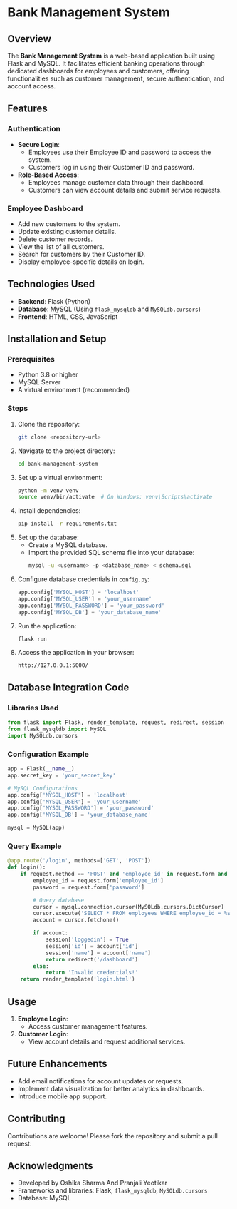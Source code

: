 
# Bank Management System

## Overview
The **Bank Management System** is a web-based application built using Flask and MySQL. It facilitates efficient banking operations through dedicated dashboards for employees and customers, offering functionalities such as customer management, secure authentication, and account access.

## Features

### Authentication
- **Secure Login**:
  - Employees use their Employee ID and password to access the system.
  - Customers log in using their Customer ID and password.
- **Role-Based Access**:
  - Employees manage customer data through their dashboard.
  - Customers can view account details and submit service requests.

### Employee Dashboard
- Add new customers to the system.
- Update existing customer details.
- Delete customer records.
- View the list of all customers.
- Search for customers by their Customer ID.
- Display employee-specific details on login.



## Technologies Used
- **Backend**: Flask (Python)
- **Database**: MySQL (Using `flask_mysqldb` and `MySQLdb.cursors`)
- **Frontend**: HTML, CSS, JavaScript

## Installation and Setup

### Prerequisites
- Python 3.8 or higher
- MySQL Server
- A virtual environment (recommended)

### Steps
1. Clone the repository:
   ```bash
   git clone <repository-url>
   ```
2. Navigate to the project directory:
   ```bash
   cd bank-management-system
   ```
3. Set up a virtual environment:
   ```bash
   python -m venv venv
   source venv/bin/activate  # On Windows: venv\Scripts\activate
   ```
4. Install dependencies:
   ```bash
   pip install -r requirements.txt
   ```
5. Set up the database:
   - Create a MySQL database.
   - Import the provided SQL schema file into your database:
     ```bash
     mysql -u <username> -p <database_name> < schema.sql
     ```
6. Configure database credentials in `config.py`:
   ```python
   app.config['MYSQL_HOST'] = 'localhost'
   app.config['MYSQL_USER'] = 'your_username'
   app.config['MYSQL_PASSWORD'] = 'your_password'
   app.config['MYSQL_DB'] = 'your_database_name'
   ```
7. Run the application:
   ```bash
   flask run
   ```
8. Access the application in your browser:
   ```
   http://127.0.0.1:5000/
   ```

## Database Integration Code

### Libraries Used
```python
from flask import Flask, render_template, request, redirect, session
from flask_mysqldb import MySQL
import MySQLdb.cursors
```

### Configuration Example
```python
app = Flask(__name__)
app.secret_key = 'your_secret_key'

# MySQL Configurations
app.config['MYSQL_HOST'] = 'localhost'
app.config['MYSQL_USER'] = 'your_username'
app.config['MYSQL_PASSWORD'] = 'your_password'
app.config['MYSQL_DB'] = 'your_database_name'

mysql = MySQL(app)
```

### Query Example
```python
@app.route('/login', methods=['GET', 'POST'])
def login():
    if request.method == 'POST' and 'employee_id' in request.form and 'password' in request.form:
        employee_id = request.form['employee_id']
        password = request.form['password']

        # Query database
        cursor = mysql.connection.cursor(MySQLdb.cursors.DictCursor)
        cursor.execute('SELECT * FROM employees WHERE employee_id = %s AND password = %s', (employee_id, password))
        account = cursor.fetchone()

        if account:
            session['loggedin'] = True
            session['id'] = account['id']
            session['name'] = account['name']
            return redirect('/dashboard')
        else:
            return 'Invalid credentials!'
    return render_template('login.html')
```

## Usage
1. **Employee Login**:
   - Access customer management features.
2. **Customer Login**:
   - View account details and request additional services.

## Future Enhancements
- Add email notifications for account updates or requests.
- Implement data visualization for better analytics in dashboards.
- Introduce mobile app support.

## Contributing
Contributions are welcome! Please fork the repository and submit a pull request.

## Acknowledgments
- Developed by Oshika Sharma And Pranjali Yeotikar
- Frameworks and libraries: Flask, `flask_mysqldb`, `MySQLdb.cursors`
- Database: MySQL
